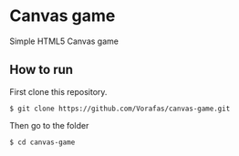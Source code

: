 # Canvas game  
  
Simple HTML5 Canvas game 

## How to run

First clone this repository.
```
$ git clone https://github.com/Vorafas/canvas-game.git
```
Then go to the folder
```
$ cd canvas-game
```
